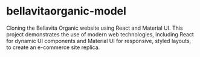 # bellavitaorganic-model
Cloning the Bellavita Organic website using React and Material UI. This project demonstrates the use of modern web technologies, including React for dynamic UI components and Material UI for responsive, styled layouts, to create an e-commerce site replica.
